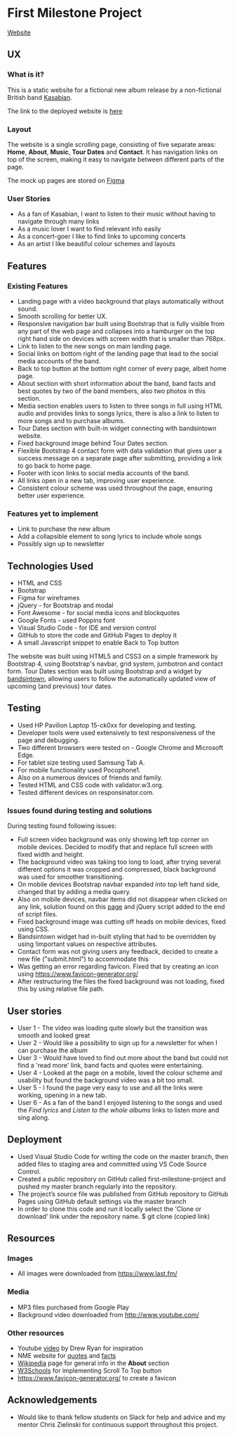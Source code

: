 # First Milestone Project

[Website](https://kilokilo12.github.io/first-milestone-project/)

## UX

### What is it?

This is a static website for a fictional new album release by a non-fictional British band [Kasabian](https://en.wikipedia.org/wiki/Kasabian "Kasabian Wiki").

The link to the deployed website is [here](https://kilokilo12.github.io/first-milestone-project/)

### Layout

The website is a single scrolling page, consisting of five separate areas: **Home**, **About**, **Music**, **Tour Dates** and **Contact**. It has navigation links on top of the screen, making it easy to navigate between different parts of the page.

The mock up pages are stored on [Figma](https://www.figma.com/file/IL9Iy0zmTcOyDZGFOj1r6Cdo/Kasabian?node-id=0%3A1)

### User Stories

* As a fan of Kasabian, I want to listen to their music without having to navigate through many links
* As a music lover I want to find relevant info easily
* As a concert-goer I like to find links to upcoming concerts 
* As an artist I like beautiful colour schemes and layouts


## Features

### Existing Features

* Landing page with a video background that plays automatically without sound.
* Smooth scrolling for better UX.
* Responsive navigation bar built using Bootstrap that is fully visible from any part of the web page and collapses into a hamburger on the top right hand side on devices with screen width that is smaller than 768px. 
* Link to listen to the new songs on main landing page.
* Social links on bottom right of the landing page that lead to the social media accounts of the band.
* Back to top button at the bottom right corner of every page, albeit home page.
* About section with short information about the band, band facts and best quotes by two of the band members, also two photos in this section.
* Media section enables users to listen to three songs in full using HTML audio and provides links to songs lyrics, there is also a link to listen to more songs and to purchase albums.
* Tour Dates section with built-in widget connecting with bandsintown website.
* Fixed background image behind Tour Dates section.
* Flexible Bootstrap 4 contact form with data validation that gives user a success message on a separate page after submitting, providing a link to go back to home page.
* Footer with icon links to social media accounts of the band.
* All links open in a new tab, improving user experience.
* Consistent colour scheme was used throughout the page, ensuring better user experience.


### Features yet to implement

* Link to purchase the new album
* Add a collapsible element to song lyrics to include whole songs
* Possibly sign up to newsletter


## Technologies Used

- HTML and CSS
- Bootstrap
- Figma for wireframes
- jQuery - for Bootstrap and modal
- Font Awesome - for social media icons and blockquotes
- Google Fonts - used Poppins font
- Visual Studio Code - for IDE and version control
- GitHub to store the code and GitHub Pages to deploy it
- A small Javascript snippet to enable Back to Top button

The website was built using HTML5 and CSS3 on a simple framework by Bootstrap 4, using Bootstrap's navbar, grid system, jumbotron and contact form.
Tour Dates section was built using Bootstrap and a widget by [bandsintown](https://www.bandsintown.com/), allowing users to follow the automatically updated view of upcoming (and previous) tour dates.


## Testing

- Used HP Pavilion Laptop 15-ck0xx for developing and testing. 
- Developer tools were used extensively to test responsiveness of the page and debugging.
- Two different browsers were tested on - Google Chrome and Microsoft Edge.
- For tablet size testing used Samsung Tab A.
- For mobile functionality used Pocophone1.
- Also on a numerous devices of friends and family.
- Tested HTML and CSS code with validator.w3.org.
- Tested different devices on responsinator.com.

### Issues found during testing and solutions

During testing found following issues:
- Full screen video background was only showing left top corner on mobile devices. Decided to modify that and replace full screen with fixed width and height.
- The background video was taking too long to load, after trying several different options it was cropped and compressed, black background was used for smoother transitioning.
- On mobile devices Bootstrap navbar expanded into top left hand side, changed that by adding a media query.
- Also on mobile devices, navbar items did not disappear when clicked on any link, solution found on this [page](https://stackoverflow.com/questions/42401606/how-to-hide-collapsible-bootstrap-4-navbar-on-click) and jQuery script added to the end of script files.
- Fixed background image was cutting off heads on mobile devices, fixed using CSS.
- Bandsintown widget had in-built styling that had to be overridden by using !important values on respective attributes.
- Contact form was not giving users any feedback, decided to create a new file ("submit.html") to accommodate this
- Was getting an error regarding favicon. Fixed that by creating an icon using <https://www.favicon-generator.org/>
- After restructuring the files the fixed background was not loading, fixed this by using relative file path.


## User stories

- User 1 - The video was loading quite slowly but the transition was smooth and looked great
- User 2 - Would like a possibility to sign up for a newsletter for when I can purchase the album
- User 3 - Would have loved to find out more about the band but could not find a 'read more' link, band facts and quotes were entertaining.
- User 4 - Looked at the page on a mobile, loved the colour scheme and usability but found the background video was a bit too small.
- User 5 - I found the page very easy to use and all the links were working, opening in a new tab.
- User 6 - As a fan of the band I enjoyed listening to the songs and used the *Find lyrics* and *Listen to the whole albums* links to listen more and sing along.


## Deployment

* Used Visual Studio Code for writing the code on the master branch, then added files to staging area and committed using VS Code Source Control.
* Created a public repository on GitHub called first-milestone-project and pushed my master branch regularly into the repository. 
* The project’s source file was published from GitHub repository to GitHub Pages using GitHub default settings via the master branch
* In order to clone this code and run it locally select the 'Clone or download' link under the repository name.
$ git clone (copied link)


## Resources

### Images
- All images were downloaded from <https://www.last.fm/>

### Media
- MP3 files purchased from Google Play
- Background video downloaded from <http://www.youtube.com/>


### Other resources

* Youtube [video](https://youtu.be/V_lAhqLXT9A) by Drew Ryan for inspiration
* NME website for [quotes](https://www.nme.com/photos/kasabian-29-of-tom-and-serge-s-most-hilarious-boasts-1411450) and [facts](https://www.nme.com/photos/50-geeky-facts-you-might-not-know-about-kasabian-1404688)
* [Wikipedia](https://en.wikipedia.org/wiki/Kasabian) page for general info in the **About** section
* [W3Schools](https://www.w3schools.com/howto/howto_js_scroll_to_top.asp) for implementing Scroll To Top button
* <https://www.favicon-generator.org/> to create a favicon


## Acknowledgements

- Would like to thank fellow students on Slack for help and advice and my mentor Chris Zielinski for continuous support throughout this project.